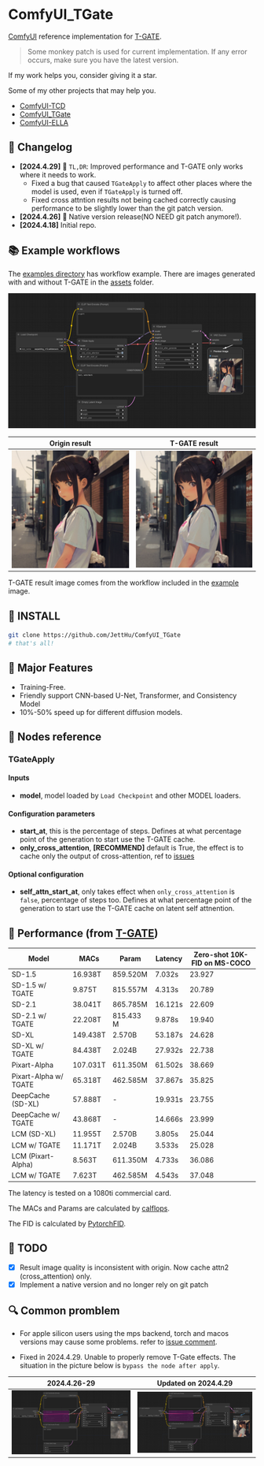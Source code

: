 # ComfyUI_TGate

[ComfyUI](https://github.com/comfyanonymous/ComfyUI) reference implementation for [T-GATE](https://github.com/HaozheLiu-ST/T-GATE).

> Some monkey patch is used for current implementation. If any error occurs, make sure you have the latest version.

If my work helps you, consider giving it a star. 

Some of my other projects that may help you.
- [ComfyUI-TCD](https://github.com/JettHu/ComfyUI-TCD)
- [ComfyUI_TGate](https://github.com/JettHu/ComfyUI_TGate)
- [ComfyUI-ELLA](https://github.com/TencentQQGYLab/ComfyUI-ELLA)


## :star2: Changelog
- **[2024.4.29]** :wrench: `TL,DR`: Improved performance and T-GATE only works where it needs to work.
  - Fixed a bug that caused `TGateApply` to affect other places where the model is used, even if `TGateApply` is turned off.
  - Fixed cross attntion results not being cached correctly causing performance to be slightly lower than the git patch version.
- **[2024.4.26]** :tada: Native version release(NO NEED git patch anymore!).
- **[2024.4.18]** Initial repo.

## :books: Example workflows

The [examples directory](./examples/) has workflow example. There are images generated with and without T-GATE in the [assets](./assets/) folder.

![example](./examples/tgate_workflow_example.png)

| Origin result | T-GATE result |
| :---: | :---: |
| ![origin_result](./assets/origin_result.png) | ![tgate_result](./assets/tgate_result.png) |

T-GATE result image comes from the workflow included in the [example](./examples/tgate_workflow_example.png) image.

## :green_book: INSTALL
```bash
git clone https://github.com/JettHu/ComfyUI_TGate
# that's all!
```

## :orange_book: Major Features

- Training-Free.
- Friendly support CNN-based U-Net, Transformer, and Consistency Model
- 10%-50% speed up for different diffusion models.


## :book: Nodes reference

### TGateApply

#### Inputs
- **model**, model loaded by `Load Checkpoint` and other MODEL loaders.

#### Configuration parameters
- **start_at**, this is the percentage of steps. Defines at what percentage point of the generation to start use the T-GATE cache.
- **only_cross_attention**, **[RECOMMEND]** default is True, the effect is to cache only the output of cross-attention, ref to [issues](https://github.com/HaozheLiu-ST/T-GATE/issues/8#issuecomment-2061379798)


#### Optional configuration
- **self_attn_start_at**, only takes effect when `only_cross_attention` is `false`, percentage of steps too. Defines at what percentage point of the generation to start use the T-GATE cache on latent self attnention.

## :rocket: Performance (from [T-GATE](https://github.com/HaozheLiu-ST/T-GATE))
| Model                 | MACs     | Param     | Latency | Zero-shot 10K-FID on MS-COCO |
|-----------------------|----------|-----------|---------|---------------------------|
| SD-1.5                | 16.938T  | 859.520M  | 7.032s  | 23.927                    |
| SD-1.5 w/ TGATE       | 9.875T   | 815.557M  | 4.313s  | 20.789                    |
| SD-2.1                | 38.041T  | 865.785M  | 16.121s | 22.609                    |
| SD-2.1 w/ TGATE       | 22.208T  | 815.433 M | 9.878s  | 19.940                    |
| SD-XL                 | 149.438T | 2.570B    | 53.187s | 24.628                    |
| SD-XL w/ TGATE        | 84.438T  | 2.024B    | 27.932s | 22.738                    |
| Pixart-Alpha          | 107.031T | 611.350M  | 61.502s | 38.669                    |
| Pixart-Alpha w/ TGATE | 65.318T  | 462.585M  | 37.867s | 35.825                    |
| DeepCache (SD-XL)     | 57.888T  | -         | 19.931s | 23.755                    |
| DeepCache w/ TGATE    | 43.868T  | -         | 14.666s | 23.999                    |
| LCM (SD-XL)           | 11.955T  | 2.570B    | 3.805s  | 25.044                    |
| LCM w/ TGATE          | 11.171T  | 2.024B    | 3.533s  | 25.028                    |
| LCM (Pixart-Alpha)    | 8.563T   | 611.350M  | 4.733s  | 36.086                    |
| LCM w/ TGATE          | 7.623T   | 462.585M  | 4.543s  | 37.048                    |

The latency is tested on a 1080ti commercial card. 

The MACs and Params are calculated by [calflops](https://github.com/MrYxJ/calculate-flops.pytorch). 

The FID is calculated by [PytorchFID](https://github.com/mseitzer/pytorch-fid).

## :memo: TODO
- [x] Result image quality is inconsistent with origin. Now cache attn2 (cross_attention) only.
- [x] Implement a native version and no longer rely on git patch

## :mag: Common promblem

- For apple silicon users using the mps backend, torch and macos versions may cause some problems. refer to [issue comment](https://github.com/JettHu/ComfyUI_TGate/issues/4#issuecomment-2077823182).

- Fixed in 2024.4.29. Unable to properly remove T-Gate effects. The situation in the picture below is `bypass the node after apply`.

| 2024.4.26-29 | Updated on 2024.4.29 |
| :---: | :---: |
| ![before_fixed](./assets/before_fixed.png) | ![after_fixed](./assets/after_fixed.png) |

